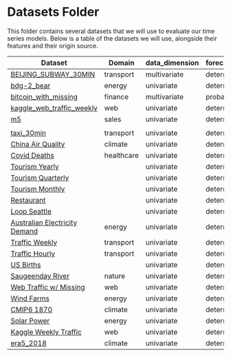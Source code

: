 # Datasets Folder
This folder contains several datasets that we will use to evaluate our time series models.
Below is a table of the datasets we will use, alongside their features and their origin source.

| Dataset                                                                                                                                                                                                           | Domain     | data_dimension | forecast_stochasticity | forecast_range | frequency | input_length | forecast_horizon | seasonality    | target_type | data_origin | data_sparsity   | past_covariates |
| ----------------------------------------------------------------------------------------------------------------------------------------------------------------------------------------------------------------- | ---------- | -------------- | ---------------------- | -------------- | --------- | ------------ | ---------------- | -------------- | ----------- | ----------- | --------------- | --------------- |
| [BEIJING_SUBWAY_30MIN](https://huggingface.co/datasets/Salesforce/lotsa_data/tree/main/BEIJING_SUBWAY_30MIN)                | transport  | multivariate   | deterministic          | days           | 30T       | 270          | ~100             | daily          | count       | real        | sparse_temporal | 11              |
| [bdg-2_bear](https://huggingface.co/datasets/Salesforce/lotsa_data/tree/main/bdg-2_bear)                                                                                                                          | energy     | univariate     | deterministic          | quarters       | H         | 9767         | ~10000           | daily          | continuous  | real        | dense           | 0               |
| [bitcoin_with_missing](https://huggingface.co/datasets/Salesforce/lotsa_data/tree/main/bitcoin_with_missing)                | finance    | multivariate   | probabilistic          | years          | D         | 44,894       | ~10000           | unknown        | continuous  | real        | sparse_temporal | 0               |
| [kaggle_web_traffic_weekly](https://huggingface.co/datasets/Salesforce/lotsa_data/tree/main/kaggle_web_traffic_weekly) | web        | univariate     | deterministic          | quarters       | W         | 90           | ~100             | weekly         | count       | real        | zero_inflated   | 0               |
| [m5](https://huggingface.co/datasets/Salesforce/lotsa_data/tree/main/m5)                                                                      | sales      | univariate     | deterministic          | years          | D         | 1,130        | ~1000            | weekly/monthly | count       | real        | zero_inflated   | 0               |
|                                                                                                                                                                                                                   |
| [taxi_30min](https://huggingface.co/datasets/Salesforce/lotsa_data/tree/main/taxi_30min)                                              | transport  | univariate     | deterministic          | days           | 30T       | 480          | ~100             | daily/weekly   | count       | real        | dense           | 0               |
| [China Air Quality](https://huggingface.co/datasets/Salesforce/lotsa_data/tree/main/china_air_quality)                                                                                                            | climate    | univariate     | deterministic          | years          | H         | 52553        | ~10000           | unknown        | count       | real        | dense           | 0               |
| [Covid Deaths](https://huggingface.co/datasets/Salesforce/lotsa_data/tree/main/covid_deaths)                                                                                                                      | healthcare | univariate     | deterministic          | months         | D         | 181          | ~100             | unknown        | count       | real        | zero_inflated   | 0               |
| [Tourism Yearly](https://huggingface.co/datasets/Salesforce/lotsa_data/tree/main/tourism_yearly)                                                                                                                  |            | univariate     | deterministic          | years          | Y         | 34           | ~100             | yearly         | count       | real        | dense           | 0               |
| [Tourism Quarterly](https://huggingface.co/datasets/Salesforce/lotsa_data/tree/main/tourism_quarterly)                                                                                                            |            | univariate     | deterministic          | years          | Q         | 54           | ~100             | yearly         | count       | real        | dense           | 0               |
| [Tourism Monthly](https://huggingface.co/datasets/Salesforce/lotsa_data/tree/main/tourism_monthly)                                                                                                                |            | univariate     | deterministic          | years          | M         | 162          | ~100             | yearly         | count       | real        | dense           | 0               |
| [Restaurant](https://huggingface.co/datasets/Salesforce/lotsa_data/tree/main/restaurant)                                                                                                                          |            | univariate     | deterministic          | quarters       | D         | 473          | ~100             | unknown        | count       | real        | sparse_temporal | 0               |
| [Loop Seattle](https://huggingface.co/datasets/Salesforce/lotsa_data/tree/main/LOOP_SEATTLE)                                                                                                                      |            | univariate     | deterministic          | months         | 5T        | 105119       | ~100000          | unknown        | continuous  | real        | dense           | 0               |
| [Australian Electricity Demand](https://huggingface.co/datasets/Salesforce/lotsa_data/tree/main/australian_electricity_demand)                                                                                    | energy     | univariate     | deterministic          | years          | 30T       | 230399       | ~100000          | yearly         | continuous  | real        | dense           | 0               |
| [Traffic Weekly](https://huggingface.co/datasets/Salesforce/lotsa_data/tree/main/traffic_weekly)                                                                                                                  | transport  | univariate     | deterministic          | years          | W         | 95           | ~100             | unknown        | continuous  | real        | dense           | 0               |
| [Traffic Hourly](https://huggingface.co/datasets/Salesforce/lotsa_data/tree/main/traffic_hourly)                                                                                                                  | transport  | univariate     | deterministic          | quarters       | H         | 17375        | ~10000           | daily          | continuous  | real        | dense           | 0               |
| [US Births](https://huggingface.co/datasets/Salesforce/lotsa_data/tree/main/us_births)                                                                                                                            |            | univariate     | deterministic          | years          | D         | 7275         | ~10000           | unknown        | count       | real        | dense           | 0               |
| [Saugeenday River](https://huggingface.co/datasets/Salesforce/lotsa_data/tree/main/saugeenday)                                                                                                                    | nature     | univariate     | deterministic          | years          | D         | 23710        | ~10000           | unknown        | continuous  | real        | dense           | 0               |
| [Web Traffic w/ Missing](https://huggingface.co/datasets/Salesforce/lotsa_data/tree/main/extended_web_traffic_with_missing)                                                                                       | web        | univariate     | deterministic          | years          | D         | 2556         | ~1000            | unknown        | count       | real        | sparse_spatial  | 0               |
| [Wind Farms](https://huggingface.co/datasets/Salesforce/lotsa_data/tree/main/wind_farms_with_missing)                                                                                                             | energy     | univariate     | deterministic          |                | T         | 306525       | ~100000          | daily/weekly   | continuous  | real        | sparse_temporal | 0               |
| [CMIP6 1870](https://huggingface.co/datasets/Salesforce/lotsa_data/tree/main/cmip6_1870)                                                                                                                          | climate    | univariate     | determinstic           | years          | 6H        | 3262         | ~1000            | quarters       | continuous  | simulated   | dense           | 0               |
| [Solar Power](https://huggingface.co/datasets/Salesforce/lotsa_data/tree/main/solar_power)                                                                                                                        | energy     | univariate     | deterministic          |                | 4S        | 7397221      | ~1000000         | unknown        | continuous  | real        | dense           | 0               |
| [Kaggle Weekly Traffic](https://huggingface.co/datasets/Salesforce/lotsa_data/tree/main/kaggle_web_traffic_weekly)                                                                                                | web        | univariate     | deterministic          | years          | W         | 145,063      | ~100000          | unknown        | count       | real        | dense           | 0               |
| [era5_2018](https://huggingface.co/datasets/Salesforce/lotsa_data/tree/main/era5_2018)                                                                                                                            | climate    | univariate     | deterministic          | years          | H         | 393119       | ~100000          | yearly         | continuous  | real        | dense           | 0               |
